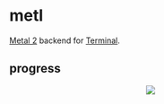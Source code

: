 # metl

[Metal 2](https://developer.apple.com/metal/) backend for [Terminal](https://github.com/unixbros/terminal).

## progress

<p align="center">
    <img src="https://i.imgur.com/Azx0jT1.png" />
</p>
